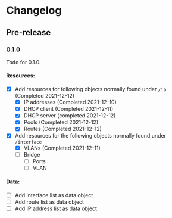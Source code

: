 # Changelog

## Pre-release

### 0.1.0
Todo for 0.1.0:

#### Resources:
- [x] Add resources for following objects normally found under `/ip` (Completed 2021-12-12)
    - [x] IP addresses (Completed 2021-12-10)
    - [x] DHCP client (Completed 2021-12-11)
    - [x] DHCP server (completed 2021-12-12)
    - [x] Pools (Completed 2021-12-12)
    - [x] Routes (Completed 2021-12-12)
- [x] Add resources for the following objects normally found under `/interface`
    - [x] VLANs (Completed 2021-12-11)
    - [ ] Bridge
        - [ ] Ports
        - [ ] VLAN

#### Data:
- [ ] Add interface list as data object
- [ ] Add route list as data object
- [ ] Add IP address list as data object

